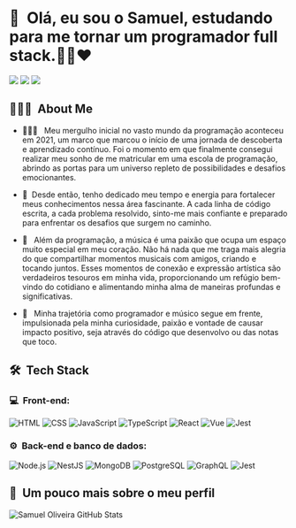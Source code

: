 <h1>👋 &nbsp;Olá, eu sou o Samuel, estudando para me tornar um programador full stack.👨‍💻❤</h1>
<p align="left">
<a href="https://www.instagram.com/samuel_oliveiraa_?igsh=MXdseTc0bDZxazMzNA=="><img src="https://img.shields.io/badge/-@samueloliveira_-E4405F?style=flat-square&logo=Instagram&logoColor=white"/></a>
<a href="https://www.linkedin.com/in/samuel-oliveira-lopes"><img src="https://img.shields.io/badge/-samuel_oliveira-0077B5?style=flat-square&logo=Linkedin&logoColor=white"/></a>
<a href="mailto:samueloliveira3020@gmail.com"><img src="https://img.shields.io/badge/-samueloliveira3020@gmail.com-D14836?style=flat-square&logo=Gmail&logoColor=white"/></a>

</p>

<h2> 👨🏻‍💻 &nbsp;About Me </h2>

- 👨🏻‍💻 &nbsp; Meu mergulho inicial no vasto mundo da programação aconteceu em 2021, um marco que marcou o início de uma jornada de descoberta e aprendizado contínuo. Foi o momento em que finalmente consegui realizar meu sonho de me matricular em uma escola de programação, abrindo as portas para um universo repleto de possibilidades e desafios emocionantes.

- 🎯&nbsp; Desde então, tenho dedicado meu tempo e energia para fortalecer meus conhecimentos nessa área fascinante. A cada linha de código escrita, a cada problema resolvido, sinto-me mais confiante e preparado para enfrentar os desafios que surgem no caminho.

- 🎼 &nbsp; Além da programação, a música é uma paixão que ocupa um espaço muito especial em meu coração. Não há nada que me traga mais alegria do que compartilhar momentos musicais com amigos, criando e tocando juntos. Esses momentos de conexão e expressão artística são verdadeiros tesouros em minha vida, proporcionando um refúgio bem-vindo do cotidiano e alimentando minha alma de maneiras profundas e significativas.
- 🚀 &nbsp; Minha trajetória como programador e músico segue em frente, impulsionada pela minha curiosidade, paixão e vontade de causar impacto positivo, seja através do código que desenvolvo ou das notas que toco.

<h2> 🛠 &nbsp;Tech Stack</h2>
<h3>💻 &nbsp;Front-end:</h3>

![HTML](https://img.shields.io/badge/-HTML-333333?style=flat&logo=HTML5)
![CSS](https://img.shields.io/badge/-CSS-333333?style=flat&logo=CSS3&logoColor=1572B6)
![JavaScript](https://img.shields.io/badge/-JavaScript-333333?style=flat&logo=javascript)
![TypeScript](https://img.shields.io/badge/-TypeScript-333333?style=flat&logo=typescript&logoColor=2D79C7)
![React](https://img.shields.io/badge/-React-333333?style=flat&logo=react)
![Vue](https://img.shields.io/badge/-Vue-333333?style=flat&logo=vue.js)
![Jest](https://img.shields.io/badge/-Jest-333333?style=flat&logo=jest&logoColor=E535AB)

<h3>⚙️ &nbsp;Back-end e banco de dados:</h3>

![Node.js](https://img.shields.io/badge/-Node.js-333333?style=flat&logo=node.js)
![NestJS](https://img.shields.io/badge/-NestJS-333333?style=flat&logo=nestjs&logoColor=E535AB)
![MongoDB](https://img.shields.io/badge/-MongoDB-333333?style=flat&logo=mongodb)
![PostgreSQL](https://img.shields.io/badge/-PostgreSQL-333333?style=flat&logo=postgresql)
![GraphQL](https://img.shields.io/badge/-GraphQL-333333?style=flat&logo=graphql&logoColor=E535AB)
![Jest](https://img.shields.io/badge/-Jest-333333?style=flat&logo=jest&logoColor=E535AB)

<h2>🚀 &nbsp;Um pouco mais sobre o meu perfil</h2>

![Samuel Oliveira GitHub Stats](https://github-readme-stats.vercel.app/api?username=samuelOli&show_icons=true&theme=dracula)
